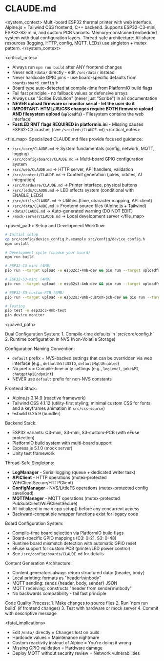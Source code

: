 # CLAUDE.md

<system_context>
Multi-board ESP32 thermal printer with web interface. Alpine.js + Tailwind CSS frontend, C++ backend.
Supports ESP32-C3-mini, ESP32-S3-mini, and custom PCB variants.
Memory-constrained embedded system with dual configuration layers.
Thread-safe architecture: All shared resources (logging, HTTP, config, MQTT, LEDs) use singleton + mutex pattern.
</system_context>

<critical_notes>

- Always run `npm run build` after ANY frontend changes
- Never edit `/data/` directly - edit `/src/data/` instead
- Never hardcode GPIO pins - use board-specific defaults from `boards/board_config.h`
- Board type auto-detected at compile-time from PlatformIO build flags
- Fail fast principle - no fallback values or defensive arrays
- Always use "Scribe Evolution" (never just "Scribe") in all documentation
- **NEVER upload firmware or monitor serial - let the user do it**
- **IMPORTANT: HTML/JS/CSS changes require BOTH firmware upload AND filesystem upload (`uploadfs`)** - Filesystem contains the web interface!
- **FastLED RMT flags REQUIRED in platformio.ini** - Missing causes ESP32-C3 crashes (see `/src/leds/CLAUDE.md`)
  </critical_notes>

<file_map>
Specialized CLAUDE.md files provide focused guidance:

- `/src/core/CLAUDE.md` → System fundamentals (config, network, MQTT, logging)
- `/src/config/boards/CLAUDE.md` → Multi-board GPIO configuration system
- `/src/web/CLAUDE.md` → HTTP server, API handlers, validation
- `/src/content/CLAUDE.md` → Content generation (jokes, riddles, AI integration)
- `/src/hardware/CLAUDE.md` → Printer interface, physical buttons
- `/src/leds/CLAUDE.md` → LED effects system (conditional with ENABLE_LEDS)
- `/src/utils/CLAUDE.md` → Utilities (time, character mapping, API client)
- `/src/data/CLAUDE.md` → Frontend source files (Alpine.js + Tailwind)
- `/data/CLAUDE.md` → Auto-generated warning (DO NOT EDIT)
- `/mock-server/CLAUDE.md` → Local development server
  </file_map>

<paved_path>
Setup and Development Workflow:

```bash
# Initial setup
cp src/config/device_config.h.example src/config/device_config.h
npm install

# Development cycle (choose your board)
npm run build

# ESP32-C3-mini (4MB)
pio run --target upload -e esp32c3-4mb-dev && pio run --target uploadfs -e esp32c3-4mb-dev

# ESP32-S3-mini (4MB)
pio run --target upload -e esp32s3-4mb-dev && pio run --target uploadfs -e esp32s3-4mb-dev

# ESP32-S3-custom-PCB (8MB)
pio run --target upload -e esp32s3-8mb-custom-pcb-dev && pio run --target uploadfs -e esp32s3-8mb-custom-pcb-dev

# Testing
pio test -e esp32c3-4mb-test
pio device monitor
```

</paved_path>

<patterns>
Dual Configuration System:
1. Compile-time defaults in `src/core/config.h`
2. Runtime configuration in NVS (Non-Volatile Storage)

Configuration Naming Convention:

- `default` prefix = NVS-backed settings that can be overridden via web interface (e.g., `defaultWifiSSID`, `defaultMqttEnabled`)
- No prefix = Compile-time only settings (e.g., `logLevel`, `jokeAPI`, `chatgptApiEndpoint`)
- NEVER use `default` prefix for non-NVS constants

Frontend Stack:

- Alpine.js 3.14.9 (reactive framework)
- Tailwind CSS 4.1.12 (utility-first styling; minimal custom CSS for fonts and a keyframes animation in `src/css-source`)
- esbuild 0.25.9 (bundler)

Backend Stack:

- ESP32 variants: C3-mini, S3-mini, S3-custom-PCB (with eFuse protection)
- PlatformIO build system with multi-board support
- Express.js 5.1.0 (mock server)
- Unity test framework

Thread-Safe Singletons:

- **LogManager** - Serial logging (queue + dedicated writer task)
- **APIClient** - HTTP operations (mutex-protected WiFiClientSecure/HTTPClient)
- **ConfigManager** - NVS/LittleFS operations (mutex-protected config save/load)
- **MQTTManager** - MQTT operations (mutex-protected PubSubClient/WiFiClientSecure)
- All initialized in main.cpp setup() before any concurrent access
- Backward-compatible wrapper functions exist for legacy code

Board Configuration System:

- Compile-time board selection via PlatformIO build flags
- Board-specific GPIO mappings (C3: 0-21, S3: 0-48)
- Runtime board mismatch detection with automatic GPIO reset
- eFuse support for custom PCB (printer/LED power control)
- See `/src/config/boards/CLAUDE.md` for details

Content Generation Architecture:

- Content generators always return structured data: {header, body}
- Local printing: formats as "header\n\nbody"
- MQTT sending: sends {header, body, sender} JSON
- MQTT receiving: constructs "header from sender\n\nbody"
- No backwards compatibility - fail fast principle
  </patterns>

<workflow>
Code Quality Process:
1. Make changes to source files
2. Run `npm run build` (if frontend changes)
3. Test with hardware or mock server
4. Commit with descriptive message
</workflow>

<fatal_implications>

- Edit `/data/` directly = Changes lost on build
- Hardcode values = Maintenance nightmare
- Custom reactivity instead of Alpine = You're doing it wrong
- Missing GPIO validation = Hardware damage
- Deploy MQTT without security review = Network vulnerabilities
